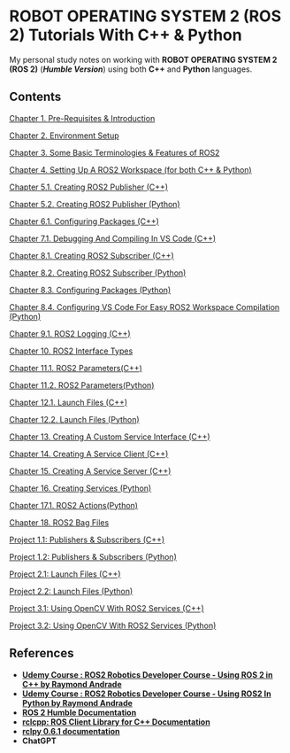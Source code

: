 # ROBOT OPERATING SYSTEM 2 (ROS 2) Tutorials With C++ & Python

My personal study notes on working with **ROBOT OPERATING SYSTEM 2 (ROS 2)** (***Humble Version***) using both **C++** and **Python** languages.


## Contents

[Chapter 1. Pre-Requisites & Introduction](Chapter-01-Pre-Requisites-&-Introduction.md)

[Chapter 2. Environment Setup](Chapter-02-Environment-Setup.md)

[Chapter 3. Some Basic Terminologies & Features of ROS2](Chapter-03-Some-Basic-Terminologies-&-Features-of-ROS2.md)

[Chapter 4. Setting Up A ROS2 Workspace (for both C++ & Python)](Chapter-04-Setting-Up-A-ROS2-Workspace-(for-both-C++&Python).md)

[Chapter 5.1. Creating ROS2 Publisher (C++) ](Chapter-05.1-Creating-ROS2-Publisher-(C++).md)

[Chapter 5.2. Creating ROS2 Publisher (Python)](Chapter-05.2-Creating-ROS2-Publisher-(Python).md)

[Chapter 6.1. Configuring Packages (C++)](Chapter-06.1-Configuring-Packages-(C++).md)

[Chapter 7.1. Debugging And Compiling In VS Code (C++)](Chapter-07.1-Debugging-And-Compiling-In-VS-Code-(C++).md)

[Chapter 8.1. Creating ROS2 Subscriber (C++) ](Chapter-08.1-Creating-ROS2-Subscriber-(C++).md)

[Chapter 8.2. Creating ROS2 Subscriber (Python)](Chapter-08.2-Creating-ROS2-Subscriber-(Python).md)

[Chapter 8.3. Configuring Packages (Python)](Chapter-08.3-Configuring-Packages-(Python).md)

[Chapter 8.4. Configuring VS Code For Easy ROS2 Workspace Compilation (Python) ](Chapter-08.4-Configuring-VS-Code-For-Easy-ROS2-Workspace-Compilation-(Python).md)

[Chapter 9.1. ROS2 Logging (C++)](Chapter-09.1-ROS2-Logging-(C++).md)

[Chapter 10. ROS2 Interface Types](Chapter-10-ROS2-Interface-Types.md)

[Chapter 11.1. ROS2 Parameters(C++)](Chapter-11.1-ROS2-Parameters-(C++).md)

[Chapter 11.2. ROS2 Parameters(Python)](Chapter-11.2-ROS2-Parameters-(Python).md)

[Chapter 12.1. Launch Files (C++)](Chapter-12.1-Launch-Files-(C++).md)

[Chapter 12.2. Launch Files (Python)](Chapter-12.2-Launch-Files-(Python).md)

[Chapter 13. Creating A Custom Service Interface (C++)](Chapter-13-Creating-A-Custom-Service-Interface-(C++).md)

[Chapter 14. Creating A Service Client (C++)](Chapter-14-Creating-A-Service-Client-(C++).md)

[Chapter 15. Creating A Service Server (C++)](Chapter-15-Creating-A-Service-Server-(C++).md)

[Chapter 16. Creating Services (Python)](Chapter-16-Creating-Services-(Python).md)

[Chapter 17.1. ROS2 Actions(Python)](Chapter-17.1-ROS2-Actions-(Python).md)

[Chapter 18. ROS2 Bag Files](Chapter-18-ROS2-Bag-Files.md)

[Project 1.1: Publishers & Subscribers (C++)](Project-1.1-Publishers-&-Subscribers-(C++).md)

[Project 1.2: Publishers & Subscribers (Python)](Project-1.2-Publishers-&-Subscribers-(Python).md)

[Project 2.1: Launch Files (C++)](Project-2.1-Launch-Files-(C++).md)

[Project 2.2: Launch Files (Python)](Project-2.2-Launch-Files-(Python).md)

[Project 3.1: Using OpenCV With ROS2 Services (C++)](Project-3.1-Using-OpenCV-With-ROS2-Services-(C++).md)

[Project 3.2: Using OpenCV With ROS2 Services (Python)](Project-3.2-Using-OpenCV-With-ROS2-Services-(Python).md)

## References

- [**Udemy Course : ROS2 Robotics Developer Course - Using ROS 2 in C++ by Raymond Andrade**](https://www.udemy.com/course/ros2-cpp-robotics-developer-course/)
- [**Udemy Course : ROS2 Robotics Developer Course - Using ROS2 In Python by Raymond Andrade**](https://www.udemy.com/course/ros2-robotics-developer-course-using-ros2-in-python/)
- [**ROS 2 Humble Documentation**](https://docs.ros.org/en/humble/index.html)
- [**rclcpp: ROS Client Library for C++ Documentation**](https://docs.ros2.org/foxy/api/rclcpp/index.html)
- [**rclpy 0.6.1 documentation**](https://www.google.com/url?sa=t&rct=j&q=&esrc=s&source=web&cd=&cad=rja&uact=8&ved=2ahUKEwiUxfuS5-qBAxUB-zgGHZ0EDFQQFnoECA4QAQ&url=https%3A%2F%2Fdocs.ros2.org%2Ffoxy%2Fapi%2Frclpy%2Findex.html&usg=AOvVaw03EwyjkTLitRanrFu_PFUx&opi=89978449)
- **ChatGPT**


